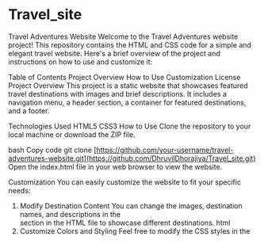 # Travel_site
Travel Adventures Website
Welcome to the Travel Adventures website project! This repository contains the HTML and CSS code for a simple and elegant travel website. Here's a brief overview of the project and instructions on how to use and customize it:

Table of Contents
Project Overview
How to Use
Customization
License
Project Overview
This project is a static website that showcases featured travel destinations with images and brief descriptions. It includes a navigation menu, a header section, a container for featured destinations, and a footer.

Technologies Used
HTML5
CSS3
How to Use
Clone the repository to your local machine or download the ZIP file.

bash
Copy code
git clone [https://github.com/your-username/travel-adventures-website.git](https://github.com/DhruvilDhorajiya/Travel_site.git)
Open the index.html file in your web browser to view the website.

Customization
You can easily customize the website to fit your specific needs:

1. Modify Destination Content
You can change the images, destination names, and descriptions in the <div class="gallery-container"> section in the HTML file to showcase different destinations.
html
2. Customize Colors and Styling
Feel free to modify the CSS styles in the <style> section within the HTML file to change the colors, fonts, or other styling elements of the website to match your brand or personal preferences.
3. Add More Pages
If you want to expand the website, you can create additional HTML files and link them in the navigation menu for different sections, such as "About Us," "Tours," or "Contact."
4. Hosting
To make your website accessible on the internet, you'll need to host it on a web server. You can use a service like GitHub Pages, Netlify, or a traditional web hosting provider.
License
This project is provided under the MIT License. You are free to use, modify, and distribute it according to the terms of the license. For more details, see the LICENSE file.
![Screenshot 2023-11-06 212335](https://github.com/DhruvilDhorajiya/Travel_site/assets/120240295/50beabca-44de-4519-83e6-7e20cf640056)
![image](https://github.com/DhruvilDhorajiya/Travel_site/assets/120240295/00f4ecaa-dc11-45bf-ab14-02042c6ef600)
![Screenshot 2023-11-07 161049](https://github.com/DhruvilDhorajiya/Travel_site/assets/120240295/03fd19b3-4434-4b9c-a8fc-f764bfa06085)
![Screenshot 2023-11-06 233620](https://github.com/DhruvilDhorajiya/Travel_site/assets/120240295/522798eb-a25d-46e5-8f47-67780ba1eb00)
![Screenshot 2023-11-06 233223](https://github.com/DhruvilDhorajiya/Travel_site/assets/120240295/833af395-5557-41b9-85eb-77d728ff5a74)


MainProject WebSite
![Screenshot 2023-11-06 233003](https://github.com/DhruvilDhorajiya/Travel_site/assets/120240295/d6b2f955-fa8b-48e6-93cf-ab263fc9b64f)





